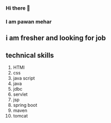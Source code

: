 ### Hi there 👋

### I am pawan mehar

## i am fresher and looking for job
## technical skills 

1. HTMl
2. css
3. java script
4. java
5. jdbc
6. servlet
7. jsp
8. spring boot
9. maven
10. tomcat
    

